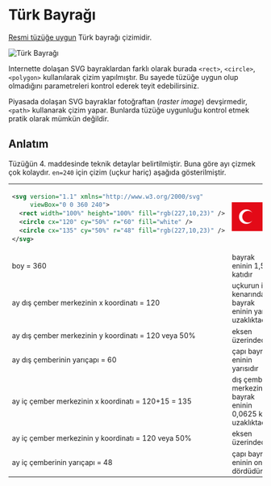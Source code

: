 # Türk Bayrağı
[Resmi tüzüğe uygun](https://www.mevzuat.gov.tr/MevzuatMetin/2.5.859034.pdf) Türk bayrağı çizimidir.

![Türk Bayrağı](./tra.svg)

Internette dolaşan SVG bayraklardan farklı olarak burada `<rect>`, `<circle>`, `<polygon>` kullanılarak çizim yapılmıştır.
Bu sayede tüzüğe uygun olup olmadığını parametreleri kontrol ederek teyit edebilirsiniz.

Piyasada dolaşan SVG bayraklar fotoğraftan (*raster image*) devşirmedir, `<path>` kullanarak çizim yapar.
Bunlarda tüzüğe uygunluğu kontrol etmek pratik olarak mümkün değildir.

## Anlatım
Tüzüğün 4. maddesinde teknik detaylar belirtilmiştir. Buna göre ayı çizmek çok kolaydır.
`en=240` için çizim (uçkur hariç) aşağıda gösterilmiştir.

<table role="table">
<tr><td>
    
```svg
<svg version="1.1" xmlns="http://www.w3.org/2000/svg"
     viewBox="0 0 360 240">
  <rect width="100%" height="100%" fill="rgb(227,10,23)" />
  <circle cx="120" cy="50%" r="60" fill="white" />
  <circle cx="135" cy="50%" r="48" fill="rgb(227,10,23)" />
</svg>
```
</td><td>

![Ay](./ay.svg)
</td></tr>
  <tr>
    <td>boy = 360</td><td>bayrak eninin 1,5 katıdır</td>
  </tr>
  <tr>
    <td>ay dış çember merkezinin x koordinatı = 120</td><td>uçkurun iç kenarından bayrak eninin yarısı uzaklıktadır</td>
  </tr>
  <tr>
    <td>ay dış çember merkezinin y koordinatı = 120 veya 50%</td><td>eksen üzerindedir</td>
  </tr>
  <tr>
    <td>ay dış çemberinin yarıçapı = 60</td><td>çapı bayrak eninin yarısıdır</td>
  </tr>
  <tr>
    <td>ay iç çember merkezinin x koordinatı = 120+15 = 135</td><td>dış çember merkezinden bayrak eninin 0,0625 katı uzaklıktadır</td>
  </tr>
  <tr>
    <td>ay iç çember merkezinin y koordinatı = 120 veya 50%</td><td>eksen üzerindedir</td>
  </tr>
  <tr>
    <td>ay iç çemberinin yarıçapı = 48</td><td>çapı bayrak eninin onda dördüdür</td>
  </tr>
</table>
